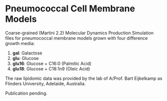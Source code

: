 # Pneumococcal Cell Membrane Models

Coarse-grained (Martini 2.2) Molecular Dynamics Production Simulation files for pneumococcal membrane models grown with four difference growth media:

1) **gal**:   Galactose
2) **glu**:   Glucose
3) **glu16**: Glucose + C16:0   (Palmitic Acid)
4) **glu18**: Glucose + C18:1n9 (Oleic Acid)

The raw lipidomic data was provided by the lab of A/Prof. Bart Eijkelkamp as Flinders University, Adelaide, Australia.

Publication pending.
